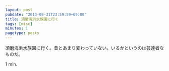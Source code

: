 ```yaml
---
layout: post
pubdate: "2013-08-31T23:59:59+09:00"
title: 須磨海浜水族園に行く
tags: [misc]
minutes: 1
pagetype: posts
---
```

須磨海浜水族園に行く。昔とあまり変わっていない。いるかというのは芸達者なものだ。

1 min.
